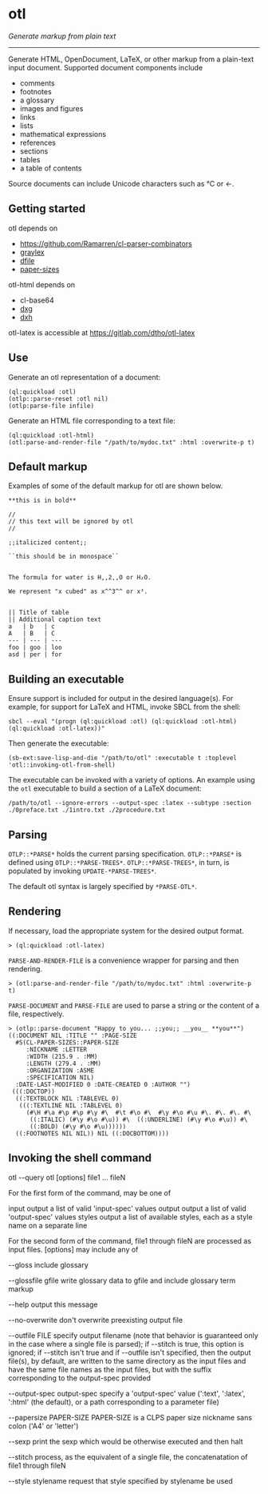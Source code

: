 # otl

*Generate markup from plain text*

---

Generate HTML, OpenDocument, LaTeX, or other markup from a plain-text input document. Supported document components include 

- comments
- footnotes
- a glossary
- images and figures 
- links
- lists
- mathematical expressions
- references
- sections
- tables
- a table of contents

Source documents can include Unicode characters such as ℃ or ←.


## Getting started

otl depends on

- <https://github.com/Ramarren/cl-parser-combinators>
- [graylex](https://github.com/e-user/graylex)
- [dfile](https://gitlab.com/dtho/dfile)
- [paper-sizes](https://bitbucket.org/thomp1/paper-sizes)

otl-html depends on

- cl-base64
- [dxg](https://github.com/thomp/dxg)
- [dxh](https://github.com/thomp/dxh)

otl-latex is accessible at <https://gitlab.com/dtho/otl-latex>

## Use

Generate an otl representation of a document:
	 
    (ql:quickload :otl)
	(otlp::parse-reset :otl nil)
    (otlp:parse-file infile)


Generate an HTML file corresponding to a text file:

    (ql:quickload :otl-html)
    (otl:parse-and-render-file "/path/to/mydoc.txt" :html :overwrite-p t)


## Default markup

Examples of some of the default markup for otl are shown below.

	**this is in bold**

	//
	// this text will be ignored by otl
	//

	;;italicized content;;

	``this should be in monospace``


	The formula for water is H,,2,,O or H₂O.

	We represent "x cubed" as x^^3^^ or x³.


	|| Title of table
	|| Additional caption text
	a   | b   | c
	A   | B   | C
	--- | --- | ---
	foo | goo | loo
	asd | per | for



## Building an executable

Ensure support is included for output in the desired language(s). For example, for support for LaTeX and HTML, invoke SBCL from the shell:

    sbcl --eval "(progn (ql:quickload :otl) (ql:quickload :otl-html) (ql:quickload :otl-latex))"
	
Then generate the executable:

	(sb-ext:save-lisp-and-die "/path/to/otl" :executable t :toplevel 'otl::invoking-otl-from-shell)


The executable can be invoked with a variety of options. An example using the `otl` executable to build a section of a LaTeX document:

    /path/to/otl --ignore-errors --output-spec :latex --subtype :section ./0preface.txt ./1intro.txt ./2procedure.txt


## Parsing

`OTLP::*PARSE*` holds the current parsing specification. `OTLP::*PARSE*` is defined using `OTLP::*PARSE-TREES*`. `OTLP::*PARSE-TREES*`, in turn, is populated by invoking `UPDATE-*PARSE-TREES*`. 

The default otl syntax is largely specified by `*PARSE-OTL*`.


## Rendering

If necessary, load the appropriate system for the desired output format.

    > (ql:quickload :otl-latex)

`PARSE-AND-RENDER-FILE` is a convenience wrapper for parsing and then rendering.

    > (otl:parse-and-render-file "/path/to/mydoc.txt" :html :overwrite-p t)

`PARSE-DOCUMENT` and `PARSE-FILE` are used to parse a string or the content of a file, respectively.

	> (otlp::parse-document "Happy to you... ;;you;; __you__ **you**")
	((:DOCUMENT NIL :TITLE "" :PAGE-SIZE
	  #S(CL-PAPER-SIZES::PAPER-SIZE
		 :NICKNAME :LETTER
		 :WIDTH (215.9 . :MM)
		 :LENGTH (279.4 . :MM)
		 :ORGANIZATION :ASME
		 :SPECIFICATION NIL)
	  :DATE-LAST-MODIFIED 0 :DATE-CREATED 0 :AUTHOR "")
	 (((:DOCTOP))
	  ((:TEXTBLOCK NIL :TABLEVEL 0)
	   (((:TEXTLINE NIL :TABLEVEL 0)
		 (#\H #\a #\p #\p #\y #\  #\t #\o #\  #\y #\o #\u #\. #\. #\. #\
		  ((:ITALIC) (#\y #\o #\u)) #\  ((:UNDERLINE) (#\y #\o #\u)) #\
		  ((:BOLD) (#\y #\o #\u))))))
	  ((:FOOTNOTES NIL NIL)) NIL ((:DOCBOTTOM))))

## Invoking the shell command

otl --query <query text>
otl [options] file1 ... fileN


For the first form of the command, <query text> may be one of

input
        output a list of valid 'input-spec' values
output
        output a list of valid 'output-spec' values
styles
        output a list of available styles, each as a style name on a separate line


For the second form of the command, file1 through fileN are processed as input files. [options] may include any of

--gloss
        include glossary

--glossfile gfile
        write glossary data to gfile and include glossary term markup

--help
        output this message

--no-overwrite
        don't overwrite preexisting output file

--outfile FILE
        specify output filename (note that behavior is guaranteed only in the case where a single file is parsed); if --stitch is true, this option is ignored; if --stitch isn't true and if --outfile isn't specified, then the output file(s), by default, are written to the same directory as the input files and have the same file names as the input files, but with the suffix corresponding to the output-spec provided

--output-spec output-spec
        specify a 'output-spec' value (':text', ':latex', ':html' (the default), or a path corresponding to a parameter file)

--papersize PAPER-SIZE
        PAPER-SIZE is a CLPS paper size nickname sans colon ('A4' or 'letter')

--sexp
        print the sexp which would be otherwise executed and then halt

--stitch
        process, as the equivalent of a single file, the concatenatation of file1 through fileN

--style stylename
        request that style specified by stylename be used
